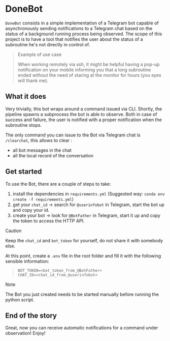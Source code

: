 # DoneBot
`DoneBot` consists in a simple implementation of a Telegram bot capable of asynchronously sending notifications to a Telegram chat based on the status of a background running process being observed.
The scope of this project is to have a tool that notifies the user about the status of a subroutine he's not directly in control of.

> Example of use case
> 
> When working remotely via ssh, it might be helpful having a pop-up notification on your mobile informing you that a long subroutine ended without the need of staring at the monitor for hours (you eyes will thank me).

## What it does
Very trivially, this bot wraps around a command issued via CLI. 
Shortly, the pipeline spawns a subprocess the bot is able to observe. Both in case of success and failure, the user is notified with a proper notification when the subroutine stops.

The only command you can issue to the Bot via Telegram chat is `/clearchat`, this allows to clear :
  - all bot messages in the chat
  - all the local record of the conversation

## Get started
To use the Bot, there are a couple of steps to take:
  1. install the dependencies in `requirements.yml` (Suggested way: `conda env create -f requirements.yml`)
  2. get your `chat_id` -> search for `@userinfobot` in Telegram, start the bot up and copy your id.
  3. create your bot -> look for `@BotFather` in Telegram, start it up and copy the token to access the HTTP API.

  > [!CAUTION]
  > Keep the `chat_id` and `bot_token` for yourself, do not share it with somebody else.

At this point, create a `.env` file in the root folder and fill it with the following sensible information:

>```.env
>BOT_TOKEN=<bot_token_from_@BotFather>
>CHAT_ID=<chat_id_from_@userinfobot>
>```


> [!NOTE]
>
> The Bot you just created needs to be started manually before running the python script.

## End of the story
Great, now you can receive automatic notifications for a command under observation! Enjoy!

